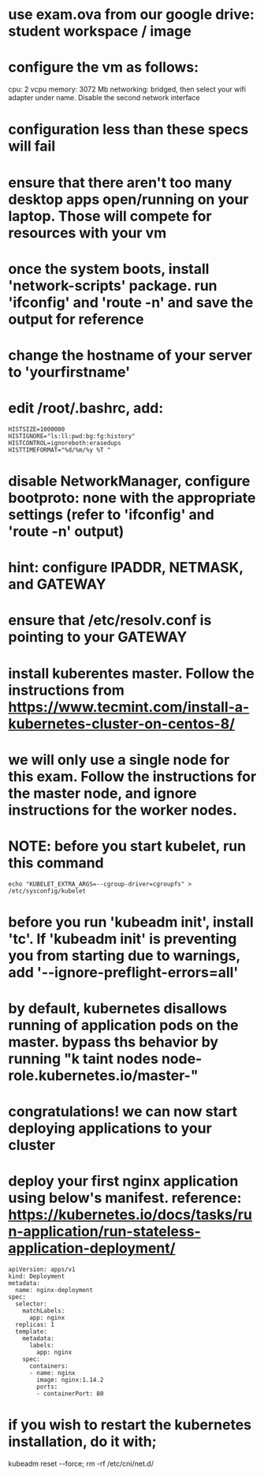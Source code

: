 # use exam.ova from our google drive: student workspace / image

# configure the vm as follows:
cpu: 2 vcpu
memory: 3072 Mb
networking: bridged, then select your wifi adapter under name. Disable the second network interface
# configuration less than these specs will fail
# ensure that there aren't too many desktop apps open/running on your laptop. Those will compete for resources with your vm

# once the system boots, install 'network-scripts' package. run 'ifconfig' and 'route -n' and save the output for reference
# change the hostname of your server to 'yourfirstname'
# edit /root/.bashrc, add:

```
HISTSIZE=1000000
HISTIGNORE="ls:ll:pwd:bg:fg:history"
HISTCONTROL=ignoreboth:erasedups
HISTTIMEFORMAT="%d/%m/%y %T "
```

# disable NetworkManager, configure bootproto: none with the appropriate settings (refer to 'ifconfig' and 'route -n' output)
# hint: configure IPADDR, NETMASK, and GATEWAY
# ensure that /etc/resolv.conf is pointing to your GATEWAY

# install kuberentes master. Follow the instructions from https://www.tecmint.com/install-a-kubernetes-cluster-on-centos-8/
# we will only use a single node for this exam. Follow the instructions for the master node, and ignore instructions for the worker nodes.
# NOTE: before you start kubelet, run this command

```
echo "KUBELET_EXTRA_ARGS=--cgroup-driver=cgroupfs" > /etc/sysconfig/kubelet
```

# before you run 'kubeadm init', install 'tc'. If 'kubeadm init' is preventing you from starting due to warnings, add '--ignore-preflight-errors=all'

# by default, kubernetes disallows running of application pods on the master. bypass ths behavior by running "k taint nodes <name of your node> node-role.kubernetes.io/master-"

# congratulations! we can now start deploying applications to your cluster
# deploy your first nginx application using below's manifest. reference: https://kubernetes.io/docs/tasks/run-application/run-stateless-application-deployment/

```
apiVersion: apps/v1
kind: Deployment
metadata:
  name: nginx-deployment
spec:
  selector:
    matchLabels:
      app: nginx
  replicas: 1
  template:
    metadata:
      labels:
        app: nginx
    spec:
      containers:
      - name: nginx
        image: nginx:1.14.2
        ports:
        - containerPort: 80
```

# if you wish to restart the kubernetes installation, do it with;
kubeadm reset --force; rm -rf /etc/cni/net.d/

